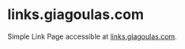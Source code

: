 # links.giagoulas.com

Simple Link Page accessible at [links.giagoulas.com](https://www.links.giagoulas.com).
